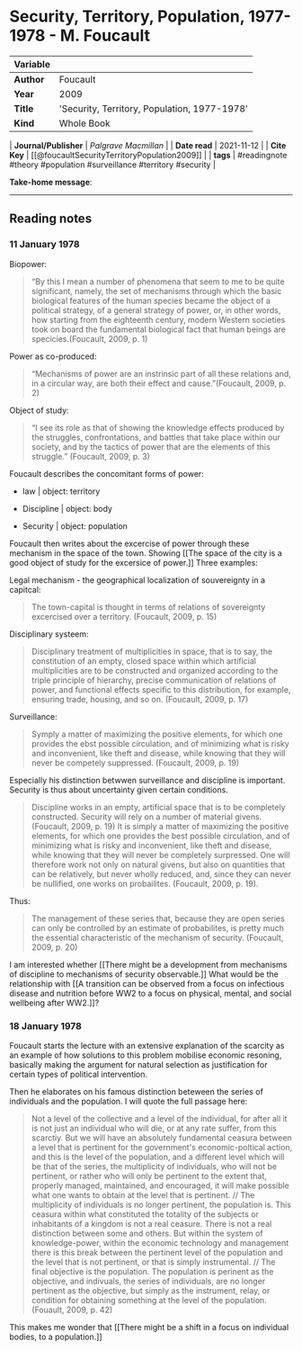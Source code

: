 # Security, Territory, Population, 1977-1978 - M. Foucault

|Variable |  |
|:--------------|:-----------|
| **Author**			| Foucault     | 
| **Year**				| 2009			 | 
| **Title**				| 	'Security, Territory, Population, 1977-1978'		 | 
| **Kind**				| Whole Book	 | 

| **Journal/Publisher**				| 	*Palgrave Macmillan*		 | 
| **Date read**				| 	2021-11-12	 | 
| **Cite Key**				| 	[[@foucaultSecurityTerritoryPopulation2009]]		 |
| **tags**				| #readingnote #theory #population #surveillance #territory #security 			 | 

**Take-home message**:

---
## Reading notes

### 11 January 1978

Biopower:

> “By this I mean a number of phenomena that seem to me to be quite significant, namely, the set of mechanisms through which the basic biological features of the human species became the object of a political strategy, of a general strategy of power, or, in other words, how starting from the eighteenth century, modern Western societies took on board the fundamental biological fact that human beings are specicies.(Foucault, 2009, p. 1)

Power as co-produced:

> “Mechanisms of power are an instrinsic part of all these relations and, in a circular way, are both their effect and cause.”(Foucault, 2009, p. 2)

Object of study:

> “I see its role as that of showing the knowledge effects produced by the struggles, confrontations, and battles that take place within our society, and by the tactics of power that are the elements of this struggle.” (Foucault, 2009, p. 3)

Foucault describes the concomitant forms of power:

-   law | object: territory
    
-   Discipline | object: body
    
-   Security | object: population

Foucault then writes about the excercise of power through these mechanism in the space of the town. Showing [[The space of the city is a good object of study for the excersice of power.]] Three examples:

Legal mechanism - the geographical localization of souvereignty in a capitcal:
> The town-capital is thought in terms of relations of sovereignty excercised over a territory. (Foucault, 2009, p. 15)

Disciplinary systeem:
> Disciplinary treatment of multiplicities in space, that is to say, the constitution of an empty, closed space within which artificial multiplicities are to be constructed and organized according to the triple principle of hierarchy, precise communication of relations of power, and functional effects specific to this distribution, for example, ensuring trade, housing, and so on. (Foucault, 2009, p. 17)

Surveillance:
> Symply a matter of maximizing the positive elements, for which one provides the ebst possible circulation, and of minimizing what is risky and inconvenient, like theft and disease, while knowing that they will never be competely suppressed. (Foucault, 2009, p. 19)

Especially his distinction betwwen surveillance and discipline is important. Security is thus about uncertainty given certain conditions.
> Discipline works in an empty, artificial space that is to be completely constructed. Security will rely on a number of material givens. (Foucault, 2009, p. 19)
> It is simply a matter of maximizing the positive elements, for which one provides the best possible circulation, and of minimizing what is risky and inconvenient, like theft and disease, while knowing that they will never be completely surpressed. One will therefore work not only on natural givens, but also on quantities that can be relatively, but never wholly reduced, and, since they can never be nullified, one works on probailites. (Foucault, 2009, p. 19).

Thus:
> The management of these series that, because they are open series can only be controlled by an estimate of probabilites, is pretty much the essential characteristic of the mechanism of security. (Foucault, 2009, p. 20)

I am interested whether [[There might be a development from mechanisms of discipline to mechanisms of security observable.]] What would be the relationship with [[A transition can be observed from a focus on infectious disease and nutrition before WW2 to a focus on physical, mental, and social wellbeing after WW2.]]?


### 18 January 1978

Foucault starts the lecture with an extensive explanation of the scarcity as an example of how solutions to this problem mobilise economic resoning, basically making the argument for natural selection as justification for certain types of political intervention. 

Then he elaborates on his famous distinction beteween the series of individuals and the population. I will quote the full passage here:

> Not a level of the collective and a level of the individual, for after all it is not just an individual who will die, or at any rate suffer, from this scarctiy. But we will have an absolutely fundamental ceasura between a level that is pertinent for the government's economic-poltical action, and this is the level of the population, and a different level which will be that of the series, the multiplicity of individuals, who will not be pertinent, or rather who will only be pertinent to the extent that, properly managed, maintained, and encouraged, it will make possible what one wants to obtain at the level that is pertinent. //
> The multiplicity of individuals is no longer pertinent, the population is. This ceasura within what constituted the totality of the subjects or inhabitants of a kingdom is not a real ceasure. There is not a real distinction between some and others. But within the system of knowledge-power, within the economic technology and management there is this break between the pertinent level of the population and the level that is not pertinent, or that is simply instrumental. //
> The final objective is the population. The population is perinent as the objective, and indivuals, the series of individuals, are no longer pertinent as the objective, but simply as the instrument, relay, or condition for obtaining something at the level of the population. (Fouault, 2009, p. 42)

This makes me wonder that [[There might be a shift in a focus on individual bodies, to a population.]]




